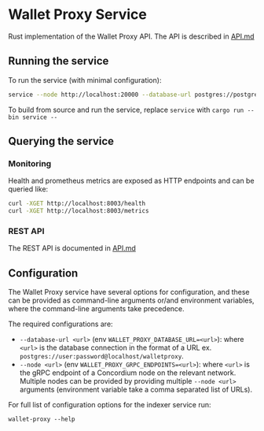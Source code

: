 # Wallet Proxy Service

Rust implementation of the Wallet Proxy API. The API is described
in [API.md](API.md)

## Running the service

To run the service (with minimal configuration):

```sh
service --node http://localhost:20000 --database-url postgres://postgres:password@localhost/wallet-proxy
```

To build from source and run the service, replace `service` with `cargo run --bin service --`

## Querying the service

### Monitoring

Health and prometheus metrics are exposed as HTTP endpoints and can be queried like:
```sh
curl -XGET http://localhost:8003/health
curl -XGET http://localhost:8003/metrics
```

### REST API

The REST API is documented in [API.md](API.md)

## Configuration

The Wallet Proxy service have several options for configuration, and these can be provided as command-line arguments or/and environment variables, where the command-line arguments take precedence.

The required configurations are:

- `--database-url <url>` (env `WALLET_PROXY_DATABASE_URL=<url>`): where `<url>` is the database connection in the format of a URL ex. `postgres://user:password@localhost/walletproxy`.
- `--node <url>` (env `WALLET_PROXY_GRPC_ENDPOINTS=<url>`): where `<url>` is the gRPC endpoint of a Concordium node on the relevant network.
  Multiple nodes can be provided by providing multiple `--node <url>` arguments (environment variable take a comma separated list of URLs).

For full list of configuration options for the indexer service run:

```
wallet-proxy --help
```

